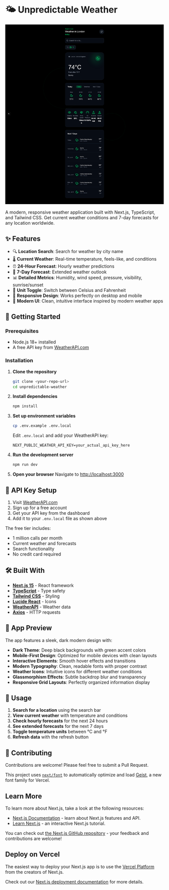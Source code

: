 # 🌤️ Unpredictable Weather

![Weather Forecast App](./Weather%20Forecast%20App.png)

A modern, responsive weather application built with Next.js, TypeScript, and Tailwind CSS. Get current weather conditions and 7-day forecasts for any location worldwide.

## ✨ Features

- 🔍 **Location Search**: Search for weather by city name
- 🌡️ **Current Weather**: Real-time temperature, feels-like, and conditions
- ⏰ **24-Hour Forecast**: Hourly weather predictions
- 📅 **7-Day Forecast**: Extended weather outlook
- 📊 **Detailed Metrics**: Humidity, wind speed, pressure, visibility, sunrise/sunset
- 🔄 **Unit Toggle**: Switch between Celsius and Fahrenheit
- 📱 **Responsive Design**: Works perfectly on desktop and mobile
- 🎨 **Modern UI**: Clean, intuitive interface inspired by modern weather apps

## 🚀 Getting Started

### Prerequisites

- Node.js 18+ installed
- A free API key from [WeatherAPI.com](https://www.weatherapi.com/)

### Installation

1. **Clone the repository**

   ```bash
   git clone <your-repo-url>
   cd unpredictable-weather
   ```

2. **Install dependencies**

   ```bash
   npm install
   ```

3. **Set up environment variables**

   ```bash
   cp .env.example .env.local
   ```

   Edit `.env.local` and add your WeatherAPI key:

   ```env
   NEXT_PUBLIC_WEATHER_API_KEY=your_actual_api_key_here
   ```

4. **Run the development server**

   ```bash
   npm run dev
   ```

5. **Open your browser**
   Navigate to [http://localhost:3000](http://localhost:3000)

## 🔑 API Key Setup

1. Visit [WeatherAPI.com](https://www.weatherapi.com/)
2. Sign up for a free account
3. Get your API key from the dashboard
4. Add it to your `.env.local` file as shown above

The free tier includes:

- 1 million calls per month
- Current weather and forecasts
- Search functionality
- No credit card required

## 🛠️ Built With

- **[Next.js 15](https://nextjs.org/)** - React framework
- **[TypeScript](https://www.typescriptlang.org/)** - Type safety
- **[Tailwind CSS](https://tailwindcss.com/)** - Styling
- **[Lucide React](https://lucide.dev/)** - Icons
- **[WeatherAPI](https://www.weatherapi.com/)** - Weather data
- **[Axios](https://axios-http.com/)** - HTTP requests

## 📱 App Preview

The app features a sleek, dark modern design with:

- **Dark Theme**: Deep black backgrounds with green accent colors
- **Mobile-First Design**: Optimized for mobile devices with clean layouts
- **Interactive Elements**: Smooth hover effects and transitions
- **Modern Typography**: Clean, readable fonts with proper contrast
- **Weather Icons**: Intuitive icons for different weather conditions
- **Glassmorphism Effects**: Subtle backdrop blur and transparency
- **Responsive Grid Layouts**: Perfectly organized information display

## 🎯 Usage

1. **Search for a location** using the search bar
2. **View current weather** with temperature and conditions
3. **Check hourly forecasts** for the next 24 hours
4. **See extended forecasts** for the next 7 days
5. **Toggle temperature units** between °C and °F
6. **Refresh data** with the refresh button

## 🤝 Contributing

Contributions are welcome! Please feel free to submit a Pull Request.

This project uses [`next/font`](https://nextjs.org/docs/app/building-your-application/optimizing/fonts) to automatically optimize and load [Geist](https://vercel.com/font), a new font family for Vercel.

## Learn More

To learn more about Next.js, take a look at the following resources:

- [Next.js Documentation](https://nextjs.org/docs) - learn about Next.js features and API.
- [Learn Next.js](https://nextjs.org/learn) - an interactive Next.js tutorial.

You can check out [the Next.js GitHub repository](https://github.com/vercel/next.js) - your feedback and contributions are welcome!

## Deploy on Vercel

The easiest way to deploy your Next.js app is to use the [Vercel Platform](https://vercel.com/new?utm_medium=default-template&filter=next.js&utm_source=create-next-app&utm_campaign=create-next-app-readme) from the creators of Next.js.

Check out our [Next.js deployment documentation](https://nextjs.org/docs/app/building-your-application/deploying) for more details.
